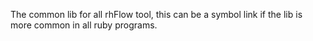The common lib for all rhFlow tool, this can be a symbol link if the lib is more common in all ruby programs.